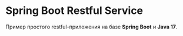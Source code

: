 # Spring Boot Restful Service
Пример простого restful-приложения на базе **Spring Boot** и **Java 17**.
